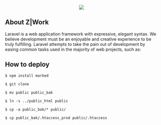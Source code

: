 <p align="center"><img src="https://laravel.com/assets/img/components/logo-laravel.svg"></p>

## About Z|Work

Laravel is a web application framework with expressive, elegant syntax. We believe development must be an enjoyable and creative experience to be truly fulfilling. Laravel attempts to take the pain out of development by easing common tasks used in the majority of web projects, such as:

## How to deploy

`$ npm install marked`

`$ git clone`

`$ mv public public_bak`

`$ ln -s ../public_html public`

`$ cp -a public_bak/* public/`

`$ cp public_bak/.htaccess_prod public/.htaccess`
